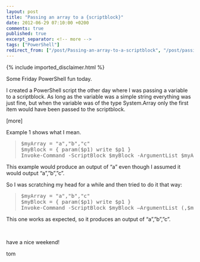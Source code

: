 ```yaml
---
layout: post
title: "Passing an array to a {scriptblock}"
date: 2012-06-29 07:10:00 +0200
comments: true
published: true
excerpt_separator: <!-- more -->
tags: ["PowerShell"]
redirect_from: ["/post/Passing-an-array-to-a-scriptblock", "/post/passing-an-array-to-a-scriptblock"]
---
```

<!-- more -->
{% include imported_disclaimer.html %}
<p class="brush: ps;">Some Friday PowerShell fun today.</p>
<p>I created a PowerShell script the other day where I was passing a variable to a scriptblock. As long as the variable was a simple string everything was just fine, but when the variable was of the type System.Array only the first item would have been passed to the scriptblock.</p>
<p>[more]</p>
<p>Example 1 shows what I mean.</p>
<blockquote>
<pre class="brush: ps;">$myArray = "a","b","c"
$myBlock = { param($p1) write $p1 }
Invoke-Command -ScriptBlock $myBlock -ArgumentList $myArray</pre>
</blockquote>
<p>This example would produce an output of &ldquo;a&rdquo; even though I assumed it would output &ldquo;a&rdquo;,&rdquo;b&rdquo;,&rdquo;c&rdquo;.</p>
<p>So I was scratching my head for a while and then tried to do it that way:</p>
<blockquote>
<pre class="brush: ps;">
$myArray = "a","b","c"
$myBlock = { param($p1) write $p1 }
Invoke-Command -ScriptBlock $myBlock &ndash;ArgumentList (,$myArray)
</pre>
</blockquote>
<p>This one works as expected, so it produces an output of &ldquo;a&rdquo;,&rdquo;b&rdquo;,&rdquo;c&rdquo;.</p>
<p>&nbsp;</p>
<p>have a nice weekend!</p>
<p>tom</p>
<p>&nbsp;</p>
<p>&nbsp;</p>
